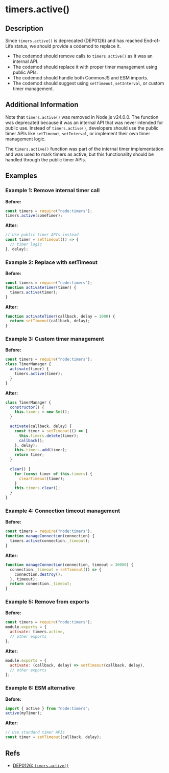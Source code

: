 # timers.active()

## Description

Since `timers.active()` is deprecated (DEP0126) and has reached End-of-Life status, we should provide a codemod to replace it.

- The codemod should remove calls to `timers.active()` as it was an internal API.
- The codemod should replace it with proper timer management using public APIs.
- The codemod should handle both CommonJS and ESM imports.
- The codemod should suggest using `setTimeout`, `setInterval`, or custom timer management.

## Additional Information

Note that `timers.active()` was removed in Node.js v24.0.0. The function was deprecated because it was an internal API that was never intended for public use. Instead of `timers.active()`, developers should use the public timer APIs like `setTimeout`, `setInterval`, or implement their own timer management logic.

The `timers.active()` function was part of the internal timer implementation and was used to mark timers as active, but this functionality should be handled through the public timer APIs.

## Examples

### Example 1: Remove internal timer call

**Before:**

```js
const timers = require("node:timers");
timers.active(someTimer);
```

**After:**

```js
// Use public timer APIs instead
const timer = setTimeout(() => {
  // timer logic
}, delay);
```

### Example 2: Replace with setTimeout

**Before:**

```js
const timers = require("node:timers");
function activateTimer(timer) {
  timers.active(timer);
}
```

**After:**

```js
function activateTimer(callback, delay = 1000) {
  return setTimeout(callback, delay);
}
```

### Example 3: Custom timer management

**Before:**

```js
const timers = require("node:timers");
class TimerManager {
  activate(timer) {
    timers.active(timer);
  }
}
```

**After:**

```js
class TimerManager {
  constructor() {
    this.timers = new Set();
  }
  
  activate(callback, delay) {
    const timer = setTimeout(() => {
      this.timers.delete(timer);
      callback();
    }, delay);
    this.timers.add(timer);
    return timer;
  }
  
  clear() {
    for (const timer of this.timers) {
      clearTimeout(timer);
    }
    this.timers.clear();
  }
}
```

### Example 4: Connection timeout management

**Before:**

```js
const timers = require("node:timers");
function manageConnection(connection) {
  timers.active(connection._timeout);
}
```

**After:**

```js
function manageConnection(connection, timeout = 30000) {
  connection._timeout = setTimeout(() => {
    connection.destroy();
  }, timeout);
  return connection._timeout;
}
```

### Example 5: Remove from exports

**Before:**

```js
const timers = require("node:timers");
module.exports = {
  activate: timers.active,
  // other exports
};
```

**After:**

```js
module.exports = {
  activate: (callback, delay) => setTimeout(callback, delay),
  // other exports
};
```

### Example 6: ESM alternative

**Before:**

```js
import { active } from "node:timers";
active(myTimer);
```

**After:**

```js
// Use standard timer APIs
const timer = setTimeout(callback, delay);
```

## Refs

- [DEP0126: `timers.active()`](https://nodejs.org/api/deprecations.html#dep0126)